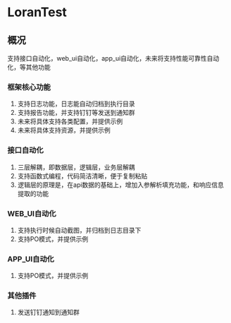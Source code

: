 # LoranTest

## 概况

支持接口自动化，web_ui自动化，app_ui自动化，未来将支持性能可靠性自动化，等其他功能

### 框架核心功能

1. 支持日志功能，日志能自动归档到执行目录
2. 支持报告功能，并支持钉钉等发送到通知群
3. 未来将具体支持各类配置，并提供示例
4. 未来将具体支持资源，并提供示例

### 接口自动化

1. 三层解耦，即数据层，逻辑层，业务层解耦
2. 支持函数式编程，代码简洁清晰，便于复制粘贴
3. 逻辑层的原理是，在api数据的基础上，增加入参解析填充功能，和响应信息提取的功能

### WEB_UI自动化

1. 支持执行时候自动截图，并归档到日志目录下
2. 支持PO模式，并提供示例

### APP_UI自动化

1. 支持PO模式，并提供示例

### 其他插件

1. 发送钉钉通知到通知群

